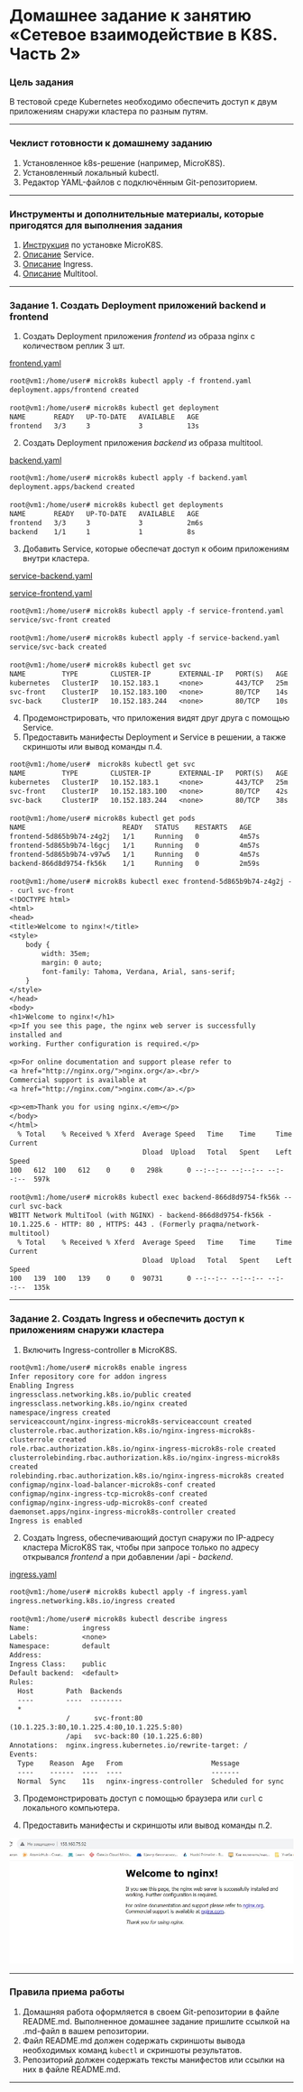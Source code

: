 # Домашнее задание к занятию «Сетевое взаимодействие в K8S. Часть 2»

### Цель задания

В тестовой среде Kubernetes необходимо обеспечить доступ к двум приложениям снаружи кластера по разным путям.

------

### Чеклист готовности к домашнему заданию

1. Установленное k8s-решение (например, MicroK8S).
2. Установленный локальный kubectl.
3. Редактор YAML-файлов с подключённым Git-репозиторием.

------

### Инструменты и дополнительные материалы, которые пригодятся для выполнения задания

1. [Инструкция](https://microk8s.io/docs/getting-started) по установке MicroK8S.
2. [Описание](https://kubernetes.io/docs/concepts/services-networking/service/) Service.
3. [Описание](https://kubernetes.io/docs/concepts/services-networking/ingress/) Ingress.
4. [Описание](https://github.com/wbitt/Network-MultiTool) Multitool.

------

### Задание 1. Создать Deployment приложений backend и frontend

1. Создать Deployment приложения _frontend_ из образа nginx с количеством реплик 3 шт.

[frontend.yaml](https://github.com/Firewal7/devops-netology/blob/main/12-kuber-homeworks-1.5/frontend.yaml)

```
root@vm1:/home/user# microk8s kubectl apply -f frontend.yaml
deployment.apps/frontend created

root@vm1:/home/user# microk8s kubectl get deployment
NAME       READY   UP-TO-DATE   AVAILABLE   AGE
frontend   3/3     3            3           13s
```

2. Создать Deployment приложения _backend_ из образа multitool. 

[backend.yaml](https://github.com/Firewal7/devops-netology/blob/main/12-kuber-homeworks-1.5/backend.yaml)

```
root@vm1:/home/user# microk8s kubectl apply -f backend.yaml
deployment.apps/backend created

root@vm1:/home/user# microk8s kubectl get deployments
NAME       READY   UP-TO-DATE   AVAILABLE   AGE
frontend   3/3     3            3           2m6s
backend    1/1     1            1           8s
```

3. Добавить Service, которые обеспечат доступ к обоим приложениям внутри кластера. 

[service-backend.yaml](https://github.com/Firewal7/devops-netology/blob/main/12-kuber-homeworks-1.5/service-backend.yaml)

[service-frontend.yaml](https://github.com/Firewal7/devops-netology/blob/main/12-kuber-homeworks-1.5/service-frontend.yaml)

```
root@vm1:/home/user# microk8s kubectl apply -f service-frontend.yaml
service/svc-front created

root@vm1:/home/user# microk8s kubectl apply -f service-backend.yaml
service/svc-back created

root@vm1:/home/user# microk8s kubectl get svc
NAME         TYPE        CLUSTER-IP       EXTERNAL-IP   PORT(S)   AGE
kubernetes   ClusterIP   10.152.183.1     <none>        443/TCP   25m
svc-front    ClusterIP   10.152.183.100   <none>        80/TCP    14s
svc-back     ClusterIP   10.152.183.244   <none>        80/TCP    10s
```

4. Продемонстрировать, что приложения видят друг друга с помощью Service.
5. Предоставить манифесты Deployment и Service в решении, а также скриншоты или вывод команды п.4.

```
root@vm1:/home/user#  microk8s kubectl get svc
NAME         TYPE        CLUSTER-IP       EXTERNAL-IP   PORT(S)   AGE
kubernetes   ClusterIP   10.152.183.1     <none>        443/TCP   25m
svc-front    ClusterIP   10.152.183.100   <none>        80/TCP    42s
svc-back     ClusterIP   10.152.183.244   <none>        80/TCP    38s

root@vm1:/home/user# microk8s kubectl get pods
NAME                        READY   STATUS    RESTARTS   AGE
frontend-5d865b9b74-z4g2j   1/1     Running   0          4m57s
frontend-5d865b9b74-l6gcj   1/1     Running   0          4m57s
frontend-5d865b9b74-v97w5   1/1     Running   0          4m57s
backend-866d8d9754-fk56k    1/1     Running   0          2m59s

root@vm1:/home/user# microk8s kubectl exec frontend-5d865b9b74-z4g2j -- curl svc-front
<!DOCTYPE html>
<html>
<head>
<title>Welcome to nginx!</title>
<style>
    body {
        width: 35em;
        margin: 0 auto;
        font-family: Tahoma, Verdana, Arial, sans-serif;
    }
</style>
</head>
<body>
<h1>Welcome to nginx!</h1>
<p>If you see this page, the nginx web server is successfully installed and
working. Further configuration is required.</p>

<p>For online documentation and support please refer to
<a href="http://nginx.org/">nginx.org</a>.<br/>
Commercial support is available at
<a href="http://nginx.com/">nginx.com</a>.</p>

<p><em>Thank you for using nginx.</em></p>
</body>
</html>
  % Total    % Received % Xferd  Average Speed   Time    Time     Time  Current
                                 Dload  Upload   Total   Spent    Left  Speed
100   612  100   612    0     0   298k      0 --:--:-- --:--:-- --:--:--  597k

root@vm1:/home/user# microk8s kubectl exec backend-866d8d9754-fk56k -- curl svc-back
WBITT Network MultiTool (with NGINX) - backend-866d8d9754-fk56k - 10.1.225.6 - HTTP: 80 , HTTPS: 443 . (Formerly praqma/network-multitool)
  % Total    % Received % Xferd  Average Speed   Time    Time     Time  Current
                                 Dload  Upload   Total   Spent    Left  Speed
100   139  100   139    0     0  90731      0 --:--:-- --:--:-- --:--:--  135k
```

------

### Задание 2. Создать Ingress и обеспечить доступ к приложениям снаружи кластера

1. Включить Ingress-controller в MicroK8S.

```
root@vm1:/home/user# microk8s enable ingress
Infer repository core for addon ingress
Enabling Ingress
ingressclass.networking.k8s.io/public created
ingressclass.networking.k8s.io/nginx created
namespace/ingress created
serviceaccount/nginx-ingress-microk8s-serviceaccount created
clusterrole.rbac.authorization.k8s.io/nginx-ingress-microk8s-clusterrole created
role.rbac.authorization.k8s.io/nginx-ingress-microk8s-role created
clusterrolebinding.rbac.authorization.k8s.io/nginx-ingress-microk8s created
rolebinding.rbac.authorization.k8s.io/nginx-ingress-microk8s created
configmap/nginx-load-balancer-microk8s-conf created
configmap/nginx-ingress-tcp-microk8s-conf created
configmap/nginx-ingress-udp-microk8s-conf created
daemonset.apps/nginx-ingress-microk8s-controller created
Ingress is enabled
```
2. Создать Ingress, обеспечивающий доступ снаружи по IP-адресу кластера MicroK8S так, чтобы при запросе только по адресу открывался _frontend_ а при добавлении /api - _backend_.

[ingress.yaml](https://github.com/Firewal7/devops-netology/blob/main/12-kuber-homeworks-1.5/ingress.yaml)

```
root@vm1:/home/user# microk8s kubectl apply -f ingress.yaml
ingress.networking.k8s.io/ingress created

root@vm1:/home/user# microk8s kubectl describe ingress
Name:             ingress
Labels:           <none>
Namespace:        default
Address:
Ingress Class:    public
Default backend:  <default>
Rules:
  Host        Path  Backends
  ----        ----  --------
  *
              /      svc-front:80 (10.1.225.3:80,10.1.225.4:80,10.1.225.5:80)
              /api   svc-back:80 (10.1.225.6:80)
Annotations:  nginx.ingress.kubernetes.io/rewrite-target: /
Events:
  Type    Reason  Age   From                      Message
  ----    ------  ----  ----                      -------
  Normal  Sync    11s   nginx-ingress-controller  Scheduled for sync

```
3. Продемонстрировать доступ с помощью браузера или `curl` с локального компьютера.

4. Предоставить манифесты и скриншоты или вывод команды п.2.

![Ссылка 1](https://github.com/Firewal7/devops-netology/blob/main/image/12-kuber-homeworks-1.5-1.jpg)

------

### Правила приема работы

1. Домашняя работа оформляется в своем Git-репозитории в файле README.md. Выполненное домашнее задание пришлите ссылкой на .md-файл в вашем репозитории.
2. Файл README.md должен содержать скриншоты вывода необходимых команд `kubectl` и скриншоты результатов.
3. Репозиторий должен содержать тексты манифестов или ссылки на них в файле README.md.

------